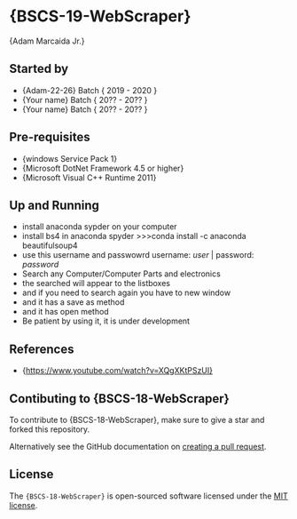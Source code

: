 # {BSCS-19-WebScraper}

{Adam Marcaida Jr.}

## Started by
- {Adam-22-26} Batch { 2019 - 2020 }
- {Your name} Batch { 20?? - 20?? }
- {Your name} Batch { 20?? - 20?? }

## Pre-requisites
- {windows Service Pack 1}
- {Microsoft DotNet Framework 4.5 or higher}
- {Microsoft Visual C++ Runtime 2011}

## Up and Running
- install anaconda sypder on your computer
- install bs4 in anaconda spyder >>>conda install -c anaconda beautifulsoup4
- use this username and passwowrd  username: *user* | password: *password*
- Search any Computer/Computer Parts and electronics
- the searched will appear to the listboxes
- and if you need to search again you have to new window
- and it has a save as method
- and it has open method
- Be patient by using it, it is under development

## References
- {https://www.youtube.com/watch?v=XQgXKtPSzUI}

## Contibuting to {BSCS-18-WebScraper}
To contribute to {BSCS-18-WebScraper}, make sure to give a star and forked this repository.

Alternatively see the GitHub documentation on [creating a pull request](https://help.github.com/en/github/collaborating-with-issues-and-pull-requests/creating-a-pull-request).

## License
The `{BSCS-18-WebScraper}` is open-sourced software licensed under the [MIT license](http://opensource.org/licenses/MIT).

